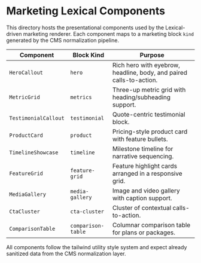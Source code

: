 # Marketing Lexical Components

This directory hosts the presentational components used by the Lexical-driven marketing renderer. Each component maps to a marketing block `kind` generated by the CMS normalization pipeline.

| Component | Block Kind | Purpose |
| --- | --- | --- |
| `HeroCallout` | `hero` | Rich hero with eyebrow, headline, body, and paired calls-to-action. |
| `MetricGrid` | `metrics` | Three-up metric grid with heading/subheading support. |
| `TestimonialCallout` | `testimonial` | Quote-centric testimonial block. |
| `ProductCard` | `product` | Pricing-style product card with feature bullets. |
| `TimelineShowcase` | `timeline` | Milestone timeline for narrative sequencing. |
| `FeatureGrid` | `feature-grid` | Feature highlight cards arranged in a responsive grid. |
| `MediaGallery` | `media-gallery` | Image and video gallery with caption support. |
| `CtaCluster` | `cta-cluster` | Cluster of contextual calls-to-action. |
| `ComparisonTable` | `comparison-table` | Columnar comparison table for plans or packages. |

All components follow the tailwind utility style system and expect already sanitized data from the CMS normalization layer.
